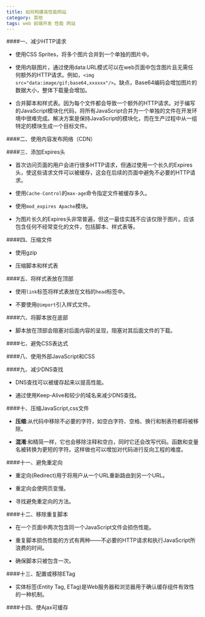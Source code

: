 ```yaml
---
title: 如何构建高性能网站
category: 其他
tags: web 前端开发 性能 网站
---
```


####一、减少HTTP请求

*	使用CSS Sprites，将多个图片合并到一个单独的图片中。

*	使用内联图片，通过使用data:URL模式可以在web页面中包含图片且无需任何额外的HTTP请求。例如，`<img src="data:image/gif;base64,xxxxxx"/>`。缺点，Base64编码会增加图片的数据大小，整体下载量会增加。

*	合并脚本和样式表。因为每个文件都会导致一个额外的HTTP请求。对于编写的JavaScript模块化代码，将所有JavaScript合并为一个单独的文件在开发环境中很难完成。解决方案是保持JavaScript的模块化，而在生产过程中从一组特定的模块生成一个目标文件。

<!-- more -->

####二、使用内容发布网络（CDN）

####三、添加Expires头

*	首次访问页面的用户会进行很多HTTP请求，但通过使用一个长久的Expires头，使这些请求文件可以被缓存，这会在后续的页面中避免不必要的HTTP请求。

*	使用`Cache-Control`的`max-age`命令指定文件被缓存多久。

*	使用`mod_expires Apache`模块。

*	为图片长久的Expires头非常普遍，但这一最佳实践不应该仅限于图片。应该包含任何不经常变化的文件，包括脚本、样式表等。

####四、压缩文件

*	使用gzip

*	压缩脚本和样式表

####五、将样式表放在顶部

*	使用`link`标签将样式表放在文档的`head`标签中。

*	不要使用`@import`引入样式文件。

####六、将脚本放在底部

*	脚本放在顶部会阻塞对后面内容的呈现，阻塞对其后面文件的下载。

####七、避免CSS表达式

####八、使用外部JavaScript和CSS

####九、减少DNS查找

*	DNS查找可以被缓存起来以提高性能。

*	通过使用Keep-Alive和较少的域名来减少DNS查找。

####十、压缩JavaScript,css文件

*	__压缩__:从代码中移除不必要的字符，如空白字符、空格、换行和制表符都将被移除。

*	__混淆__:和精简一样，它也会移除注释和空白，同时它还会改写代码。函数和变量名被转换为更短的字符。这样做也可以增加对代码进行反向工程的难度。

####十一、避免重定向

*	重定向(Redirect)用于将用户从一个URL重新路由到另一个URL。

*	重定向会使网页变慢。

*	寻找避免重定向的方法。

####十二、移除重复脚本

*	在一个页面中两次包含同一个JavaScript文件会损伤性能。

*	重复脚本损伤性能的方式有两种——不必要的HTTP请求和执行JavaScript所浪费的时间。

*	确保脚本只被包含一次。

####十三、配置或移除ETag

*	实体标签(Entity Tag, ETag)是Web服务器和浏览器用于确认缓存组件有效性的一种机制。

####十四、使Ajax可缓存



